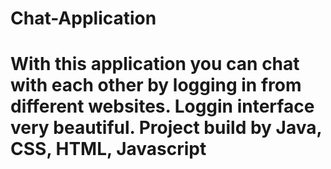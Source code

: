 # Chat-Application

# With this application you can chat with each other by logging in from different websites. Loggin interface very beautiful. Project build by Java, CSS, HTML, Javascript
